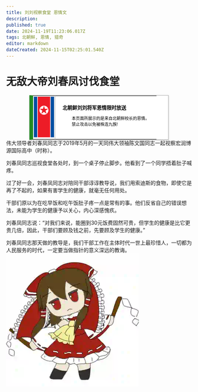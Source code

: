 ```yaml
---
title: 刘刘视察食堂 恩情文
description: 
published: true
date: 2024-11-19T11:23:06.017Z
tags: 北朝鲜, 恩情, 猎奇
editor: markdown
dateCreated: 2024-11-15T02:25:01.540Z
---
```



# 无敌大帝刘春凤讨伐食堂
<style>
  /* 默认浅色模式样式 */
  .custom-table {
    font-size: 95%;
    width: 75%;
    margin: 0 auto -2px auto;
    box-shadow: 0 1px 2px 0 rgba(0,0,0,.14), 0 1px 5px 0 rgba(0,0,0,.12), 0 2px 1px -2px rgba(0,0,0,.2);
    border: 1px #AAA solid;
    border-left: 10px solid #228b22;
    border-collapse: collapse;
    background-color: white;
    color: black;
  }

  /* 深色模式样式 */
  @media (prefers-color-scheme: dark) {
    .custom-table {
      background-color: black;
      color: white;
      border-left: 10px solid #1E90FF;
    }
  }
</style>

<table class="custom-table">
  <tr>
    <td style="width: 55px; padding: 2px; text-align: center; border-right:1px solid #AAA;">
      <img src="/nkflag.png" alt="nkflag.png" />
    </td>
    <td style="padding: 5px 20px;">
      <b>北朝鲜刘刘将军恩情限时放送</b>
      <div style="font-size: smaller; margin: 2px 0px 2px 25px;">
        <p>本页面所展示的是来自北朝鲜校长的恩情。<br>禁止攻击以免被株连九族!</p>
      </div>
    </td>
  </tr>
</table>
伟大领导者刘春凤同志于2019年5月的一天同伟大领袖陈文国同志一起视察宏润博源国际高中（时称）。

刘春凤同志巡视食堂各处时，到一个桌子停止脚步。他看到了一个同学捂着肚子喊疼。

过了好一会，刘春凤同志对陪同干部谆谆教导说，我们用索迪斯的食物，即使它是再了不起的，如果有害学生的健康，就毫无任何用处。

干部们原以为在吃早饭和吃午饭肚子疼一点是常有的事。他们反省自己的错误想法，未能为学生的健康予以关心，内心深感愧疚。

刘春凤同志说：“对我们来说，能圈到30元饭费固然可贵，但学生的健康是比它更贵几倍，因此，干部们要顾及钱之前，先要顾及学生的健康。”

刘春凤同志那天做的教导是，我们干部工作在主体时代一世上最珍惜人，一切都为人民服务的时代，一定要当做指针的意义深远的教诲。
![bolilinmengfumo.jpg](/bolilinmengfumo.jpg)
